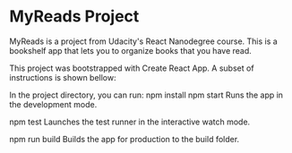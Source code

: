# MyReads Project
MyReads is a project from Udacity's React Nanodegree course. This is a bookshelf app that lets you to organize books that you have read.

This project was bootstrapped with Create React App. A subset of instructions is shown bellow:

In the project directory, you can run:
npm install
npm start
Runs the app in the development mode.

npm test
Launches the test runner in the interactive watch mode.

npm run build
Builds the app for production to the build folder.
